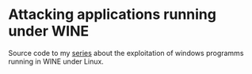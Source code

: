 # Attacking applications running under WINE

Source code to my [series](https://schlafwandler.github.io/series/attacking-wine/) about the exploitation of windows programms running in WINE under Linux.
